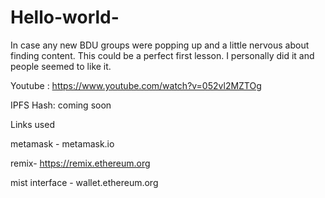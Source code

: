 # Hello-world-
In case any new BDU groups were popping up and a little nervous about finding content. This could be a perfect first lesson. I personally did it and people seemed to like it.  

Youtube : https://www.youtube.com/watch?v=052vl2MZTOg

IPFS Hash: coming soon 


Links used

metamask - metamask.io

remix- https://remix.ethereum.org

mist interface - wallet.ethereum.org 
